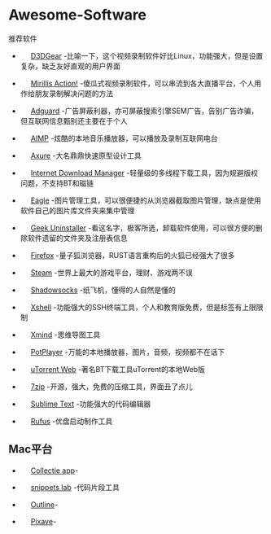# Awesome-Software
推荐软件
- <img src="https://www.d3dgear.com/favicon.ico" width = "16" height = "16"> [D3DGear](https://www.d3dgear.com) -比喻一下，这个视频录制软件好比Linux，功能强大，但是设置复杂，缺乏友好直观的用户界面

- <img src="https://actionrecorder.com/favicon.png" width = "16" height = "16"> [Mirillis Action!](https://mirillis.com/en/products/action.html) -傻瓜式视频录制软件，可以串流到各大直播平台，个人用作给朋友录制解决问题的方法

- <img src="https://adguard.com/img/favicons/favicon.ico" width = "16" height = "16"> [Adguard](https://www.adguard.com) -广告屏蔽利器，亦可屏蔽搜索引擎SEM广告，告别广告诈骗，但互联网信息甄别还主要在于个人

- <img src="http://www.aimp.ru/favicon.ico" width = "16" height = "16"> [AIMP](https://www.aimp.ru/) -炫酷的本地音乐播放器，可以播放及录制互联网电台

- <img src="https://d3g1p8ush40lh4.cloudfront.net/Images/icon.ico" width = "16" height = "16"> [Axure](https://www.axure.com/) -大名鼎鼎快速原型设计工具

- <img src="http://www.internetdownloadmanager.com/pictures/IDM_download.gif" width = "16" height = "16"> [Internet Download Manager](https://www.internetdownloadmanager.com) -轻量级的多线程下载工具，因为规避版权问题，不支持BT和磁链

- <img src="https://cn.eagle.cool/favicon.png" width = "16" height = "16"> [Eagle](https://cn.eagle.cool) -图片管理工具，可以很便捷的从浏览器截取图片管理，缺点是使用软件自己的图片库文件夹来集中管理

- <img src="https://geekuninstaller.com/favicon.ico" width = "16" height = "16"> [Geek Uninstaller](https://geekuninstaller.com) -看这名字，极客所选，卸载软件使用，可以很方便的删除软件遗留的文件夹及注册表信息

- <img src="https://www.mozilla.org/media/img/firefox/favicon.e6bb0e59df3d.ico" width = "16" height = "16"> [Firefox](https://www.mozilla.org/en-US/firefox/) -量子狐浏览器，RUST语言重构后的火狐已经强大了很多

- <img src="https://store.steampowered.com/favicon.ico" width = "16" height = "16"> [Steam](https://store.steampowered.com/) -世界上最大的游戏平台，理财、游戏两不误

- <img src="https://shadowsocks.org/assets/img/favicon/favicon.ico" width = "16" height = "16"> [Shadowsocks](https://www.github.com/shadowsocks) -纸飞机，懂得的人自然是懂的

- <img src="https://www.netsarang.com/wp-content/uploads/2018/12/xshell.png" width = "16" height = "16"> [Xshell](https://www.netsarang.com/en/xshell/) -功能强大的SSH终端工具，个人和教育版免费，但是标签有上限限制

- <img src="https://www.xmind.net/apple-touch-icon-57x57.png" width = "16" height = "16"> [Xmind](https://www.xmind.net) -思维导图工具

- <img src="http://potplayer.daum.net/resources/favicon.ico" width = "16" height = "16"> [PotPlayer](https://www.potplayer.daum.net) -万能的本地播放器，图片，音频，视频都不在话下

- <img src="https://www.utorrent.com/faviconUT.ico" width = "16" height = "16"> [uTorrent Web](https://www.utorrent.com/utweb-index) -著名BT下载工具uTorrent的本地Web版

- <img src="https://www.7-zip.org/7ziplogo.png" width = "16" height = "16"> [7zip](https://www.7-zip.org) -开源，强大，免费的压缩工具，界面丑了点儿

- <img src="https://www.sublimetext.com/favicon.ico" width = "16" height = "16"> [Sublime Text](https://www.sublimetext.com) -功能强大的代码编辑器

- <img src="https://rufus.ie/pics/rufus-128.png" width = "16" height = "16"> [Rufus](https://rufus.ie) -优盘启动制作工具

## Mac平台 ##

- <img src="https://getcollectie.com/apple-touch-icon-180x180.png" width = "16" height = "16"> [Collectie app](https://getcollectie.com/)-

- <img src="https://is4-ssl.mzstatic.com/image/thumb/Purple124/v4/d6/4f/d3/d64fd3ed-6c0b-aa85-1147-47dc238f645f/AppIcon-0-85-220-0-4-2x.png/246x0w.png" width = "16" height = "16"> [snippets lab](https://www.renfei.org/snippets-lab/) -代码片段工具

- <img src="http://outline.ws/Content/pic/favicon.ico" width = "16" height = "16"> [Outline](http://outline.ws)-

- <img src="http://www.littlehj.com/images/favicon.ico" width = "16" height = "16"> [Pixave](http://www.littlehj.com/mac/)-
